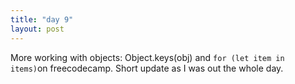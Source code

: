 ```yaml
---
title: "day 9"
layout: post
---
```


More working with objects: Object.keys(obj) and ```for (let item in items)```on freecodecamp. <!--more--> Short update as I was out the whole day. 